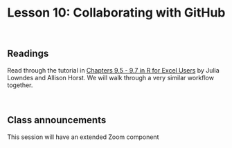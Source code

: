 Lesson 10: Collaborating with GitHub
================

<br>

## Readings

Read through the tutorial in [Chapters 9.5 - 9.7 in R for Excel
Users](https://rstudio-conf-2020.github.io/r-for-excel/collaborating.html#collaborating-with-github)
by Julia Lowndes and Allison Horst. We will walk through a very similar
workflow together.

<br>

## Class announcements

This session will have an extended Zoom component
